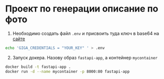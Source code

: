 # Проект по генерации описание по фото

1. Необходимо создать файл `.env` и присвоить туда ключ в base64 на [сайте](https://developers.sber.ru/studio/workspaces/my-space/get/gigachat-api)
```bash
echo 'GIGA_CREDENTIALS = "YOUR_KEY" ' > .env
```
2. Запуск докера. Назову образ `fastapi-app`, а контейнер `mycontainer`
```bash
docker build -t fastapi-app .
docker run -d --name mycontainer -p 8000:80 fastapi-app
```
